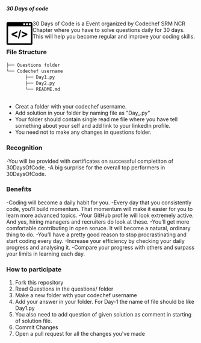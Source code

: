 ##### 30 Days of code

<img src="./.github/logo.png" height="70" align="left"/>

30 Days of Code is a Event organized by Codechef SRM NCR Chapter where you have to solve questions daily for 30 days.
This will help you become regular and improve your coding skills.

### File Structure
```
├── Questions folder
└── Codechef username
       ├── Day1.py
       ├── Day2.py
       └── README.md
        
```

* Creat a folder with your codechef username.
* Add solution in your folder by naming file as "Day_.py"
* Your folder should contain single read me file where you have tell something about your self and add link to your linkedIn profile.
* You need not to make any changes in questions folder.

### Recognition
-You will be provided with certificates on successful completiton of 30DaysOfCode.
-A big surprise for the overall top performers in 30DaysOfCode.

### Benefits
-Coding will become a daily habit for you.
-Every day that you consistently code, you’ll build momentum. That momentum will make it easier for you to learn more advanced topics.
-Your GitHub profile will look extremely active. And yes, hiring managers and recruiters do look at these.
-You’ll get more comfortable contributing in open soruce. It will become a natural, ordinary thing to do.
-You’ll have a pretty good reason to stop procrastinating and start coding every day.
-Increase your efficiency by checking your daily progress and analysing it.
-Compare your progress with others and surpass your limits in learning each day.

### How to participate
1. Fork this repository
2. Read Questions in the questions/ folder
3. Make a new folder with your codechef username 
4. Add your answer in your folder. For Day-1 the name of file should be like Day1.py
5. You also need to add question of given solution as comment in starting of solution file.
6. Commit Changes
7. Open a pull request for all the changes you've made
